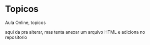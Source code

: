 # Topicos
Aula Online, topicos

aqui da pra alterar, mas tenta anexar um arquivo HTML e adiciona no repositorio